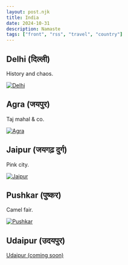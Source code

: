 ```yaml
---
layout: post.njk
title: India
date: 2024-10-31
description: Namaste
tags: ["front", "rss", "travel", "country"]
---
```







## Delhi (दिल्ली)

 History and chaos.

<a href="https://photos.app.goo.gl/zrBZHzKyAkL7X9YF9"><img src="https://i.ibb.co/C767KtN/Delhi-web.jpg" alt="Delhi" border="0"></a>

## Agra (जयपुर)

 Taj mahal & co.

<a href="https://photos.app.goo.gl/NUCWJYZdTrdPGC4s9"><img src="https://i.ibb.co/SXj72FK/Agra-web.jpg" alt="Agra" border="0"></a>

## Jaipur (जयगढ़ दुर्ग)

Pink city.

<a href="https://photos.app.goo.gl/8Dzo8KoJknUpAMYKA"><img src="https://i.ibb.co/CHPX9qG/Jaipur-web.jpg" alt="Jaipur" border="0"></a>

## Pushkar (पुष्कर)

Camel fair.


<a href="https://photos.app.goo.gl/1ibwYtuWDyH37Buc7"><img src="https://i.ibb.co/SnRCQ22/Pushkar-web.jpg" alt="Pushkar" border="0"></a>

## Udaipur (उदयपुर)


<a href="https://photos.app.goo.gl/mbdiT9rztWtf251e6">
<!-- <img src="https://i.ibb.co/3T88Ysk/Pushkar-web.jpg" alt="Udaipur" border="0"> -->
Udaipur (coming soon)
</a>



